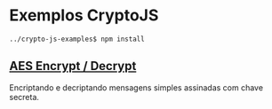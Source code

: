 # Exemplos CryptoJS

`../crypto-js-examples$ npm install`

## [AES Encrypt / Decrypt](aes-encrypting-decrypting/README.md)
Encriptando e decriptando mensagens simples assinadas com chave secreta.

